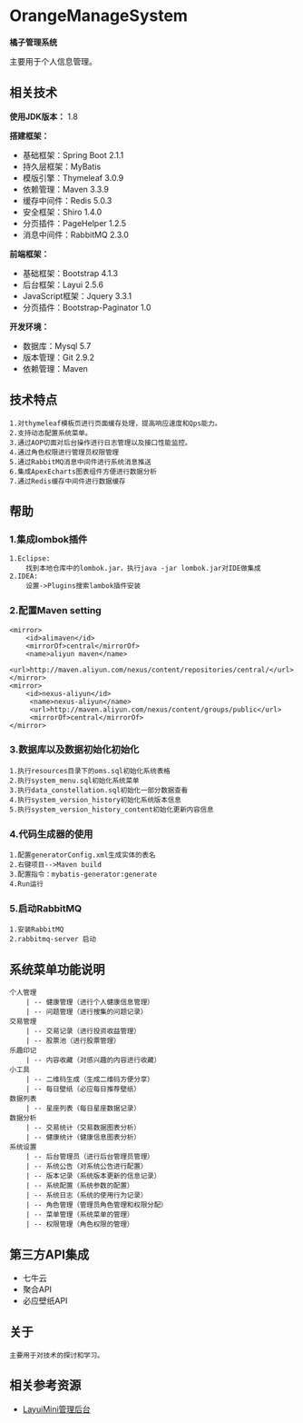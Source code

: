 # OrangeManageSystem
**橘子管理系统**

主要用于个人信息管理。

## 相关技术

**使用JDK版本：** 1.8

**搭建框架：** 
- 基础框架：Spring Boot 2.1.1
- 持久层框架：MyBatis 
- 模版引擎：Thymeleaf 3.0.9
- 依赖管理：Maven 3.3.9
- 缓存中间件：Redis 5.0.3
- 安全框架：Shiro 1.4.0
- 分页插件：PageHelper 1.2.5
- 消息中间件：RabbitMQ 2.3.0

**前端框架：**
- 基础框架：Bootstrap 4.1.3
- 后台框架：Layui 2.5.6
- JavaScript框架：Jquery 3.3.1
- 分页插件：Bootstrap-Paginator 1.0

**开发环境：**
- 数据库：Mysql 5.7
- 版本管理：Git 2.9.2
- 依赖管理：Maven

## 技术特点

```
1.对thymeleaf模板页进行页面缓存处理，提高响应速度和Qps能力。
2.支持动态配置系统菜单。
3.通过AOP切面对后台操作进行日志管理以及接口性能监控。
4.通过角色权限进行管理员权限管理
5.通过RabbitMQ消息中间件进行系统消息推送
6.集成ApexEcharts图表组件方便进行数据分析
7.通过Redis缓存中间件进行数据缓存
```

## 帮助

### 1.集成lombok插件
```
1.Eclipse:
    找到本地仓库中的lombok.jar，执行java -jar lombok.jar对IDE做集成
2.IDEA:
    设置->Plugins搜索lambok插件安装
```

### 2.配置Maven setting
```
<mirror>
	<id>alimaven</id>
	<mirrorOf>central</mirrorOf>
	<name>aliyun maven</name>
	<url>http://maven.aliyun.com/nexus/content/repositories/central/</url>
</mirror>
<mirror>        
	<id>nexus-aliyun</id>      
     <name>nexus-aliyun</name>    
     <url>http://maven.aliyun.com/nexus/content/groups/public</url>      
     <mirrorOf>central</mirrorOf>        
</mirror>
```

### 3.数据库以及数据初始化初始化
```
1.执行resources目录下的oms.sql初始化系统表格
2.执行system_menu.sql初始化系统菜单
3.执行data_constellation.sql初始化一部分数据查看
4.执行system_version_history初始化系统版本信息
5.执行system_version_history_content初始化更新内容信息
```

### 4.代码生成器的使用
```
1.配置generatorConfig.xml生成实体的表名
2.右键项目-->Maven build
3.配置指令：mybatis-generator:generate
4.Run运行
```
### 5.启动RabbitMQ
```
1.安装RabbitMQ
2.rabbitmq-server 启动
```
## 系统菜单功能说明

```text
个人管理
    | -- 健康管理（进行个人健康信息管理）
    | -- 问题管理（进行搜集的问题记录）
交易管理
    | -- 交易记录（进行投资收益管理）
    | -- 股票池（进行股票管理）
乐趣印记
    | -- 内容收藏（对感兴趣的内容进行收藏）
小工具
    | -- 二维码生成（生成二维码方便分享）
    | -- 每日壁纸（必应每日推荐壁纸）
数据列表
    | -- 星座列表（每日星座数据记录）
数据分析
    | -- 交易统计（交易数据图表分析）
    | -- 健康统计（健康信息图表分析）
系统设置
    | -- 后台管理员（进行后台管理员管理）
    | -- 系统公告（对系统公告进行配置）
    | -- 版本记录（系统版本更新的信息记录）
    | -- 系统配置（系统参数的配置）
    | -- 系统日志（系统的使用行为记录）
    | -- 角色管理（管理员角色管理和权限分配）
    | -- 菜单管理（系统菜单的管理）
    | -- 权限管理（角色权限的管理）
```

## 第三方API集成

- 七牛云
- 聚合API
- 必应壁纸API

## 关于
```
主要用于对技术的探讨和学习。
```

## 相关参考资源

- [LayuiMini管理后台](https://github.com/zhongshaofa/layuimini/)